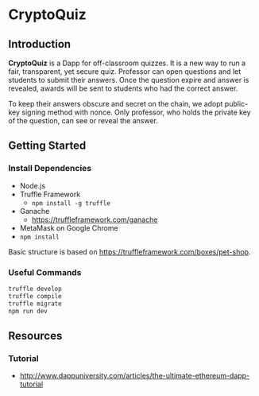 # CryptoQuiz

## Introduction

**CryptoQuiz** is a Dapp for off-classroom quizzes. It is a new way to run a fair, transparent, yet secure quiz. Professor can open questions and let students to submit their answers. Once the question expire and answer is revealed, awards will be sent to students who had the correct answer.

To keep their answers obscure and secret on the chain, we adopt public-key signing method with nonce. Only professor, who holds the private key of the question, can see or reveal the answer.

## Getting Started

### Install Dependencies

- Node.js
- Truffle Framework
  - `npm install -g truffle`
- Ganache
  - https://truffleframework.com/ganache
- MetaMask on Google Chrome
- `npm install`

Basic structure is based on https://truffleframework.com/boxes/pet-shop.

### Useful Commands

```bash
truffle develop
truffle compile
truffle migrate
npm run dev
```

## Resources

### Tutorial

- http://www.dappuniversity.com/articles/the-ultimate-ethereum-dapp-tutorial
